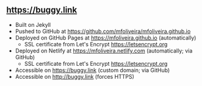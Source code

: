 ## https://buggy.link

- Built on Jekyll
- Pushed to GitHub at https://github.com/mfoliveira/mfoliveira.github.io
- Deployed on GitHub Pages at https://mfoliveira.github.io (automatically)
  - SSL certificate from Let's Encrypt https://letsencrypt.org
- Deployed on Netlify at https://mfoliveira.netlify.com (automatically; via GitHub)  
  - SSL certificate from Let's Encrypt https://letsencrypt.org
- Accessible on https://buggy.link (custom domain; via GitHub)
- Accessible on http://buggy.link (forces HTTPS)
